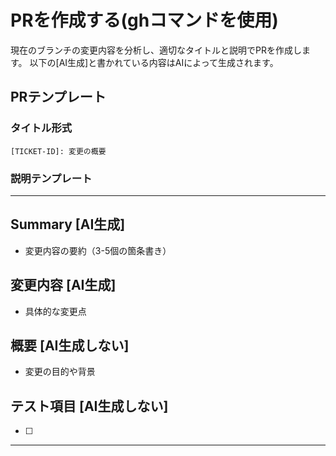 # PRを作成する(ghコマンドを使用)

現在のブランチの変更内容を分析し、適切なタイトルと説明でPRを作成します。
以下の[AI生成]と書かれている内容はAIによって生成されます。

## PRテンプレート

### タイトル形式

`[TICKET-ID]: 変更の概要`

### 説明テンプレート

---
## Summary [AI生成]
- 変更内容の要約（3-5個の箇条書き）

## 変更内容 [AI生成]
- 具体的な変更点

## 概要 [AI生成しない]
- 変更の目的や背景

## テスト項目 [AI生成しない]
- [ ] <!-- 追加のテスト項目があれば記入 -->
---